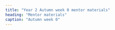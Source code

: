 ```yaml
---
title: "Year 2 Autumn week 0 mentor materials"
heading: "Mentor materials"
caption: "Autumn week 0"
---
```

